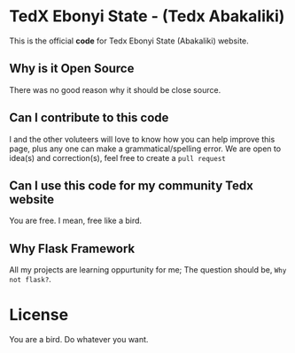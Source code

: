 
# TedX Ebonyi State - (Tedx Abakaliki)

This is the official **code** for Tedx Ebonyi State (Abakaliki) website.

## Why is it Open Source

There was no good reason why it should be close source.

## Can I contribute to this code

I and the other voluteers will love to know how you can help improve this page, plus any one can make a grammatical/spelling error.
We are open to idea(s) and correction(s), feel free to create a `pull request`

## Can I use this code for my community Tedx website

You are free. I mean, free like a bird.

## Why Flask Framework

All my projects are learning oppurtunity for me; The question should be, `Why not flask?`.

# License

You are a bird. Do whatever you want.
